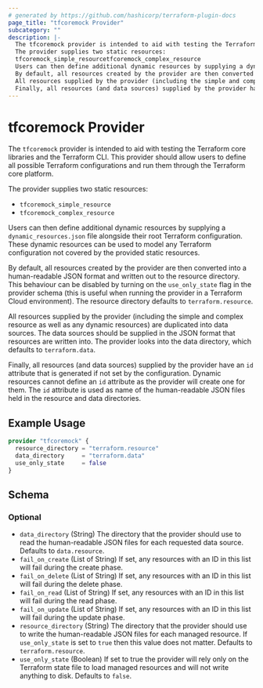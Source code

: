 ```yaml
---
# generated by https://github.com/hashicorp/terraform-plugin-docs
page_title: "tfcoremock Provider"
subcategory: ""
description: |-
  The tfcoremock provider is intended to aid with testing the Terraform core libraries and the Terraform CLI. This provider should allow users to define all possible Terraform configurations and run them through the Terraform core platform.
  The provider supplies two static resources:
  tfcoremock_simple_resourcetfcoremock_complex_resource
  Users can then define additional dynamic resources by supplying a dynamic_resources.json file alongside their root Terraform configuration. These dynamic resources can be used to model any Terraform configuration not covered by the provided static resources.
  By default, all resources created by the provider are then converted into a human-readable JSON format and written out to the resource directory. This behaviour can be disabled by turning on the use_only_state flag in the provider schema (this is useful when running the provider in a Terraform Cloud environment). The resource directory defaults to terraform.resource.
  All resources supplied by the provider (including the simple and complex resource as well as any dynamic resources) are duplicated into data sources. The data sources should be supplied in the JSON format that resources are written into. The provider looks into the data directory, which defaults to terraform.data.
  Finally, all resources (and data sources) supplied by the provider have an id attribute that is generated if not set by the configuration. Dynamic resources cannot define an id attribute as the provider will create one for them. The id attribute is used as name of the human-readable JSON files held in the resource and data directories.
---
```


# tfcoremock Provider

The `tfcoremock` provider is intended to aid with testing the Terraform core libraries and the Terraform CLI. This provider should allow users to define all possible Terraform configurations and run them through the Terraform core platform.

The provider supplies two static resources:

- `tfcoremock_simple_resource`
- `tfcoremock_complex_resource`
 
Users can then define additional dynamic resources by supplying a `dynamic_resources.json` file alongside their root Terraform configuration. These dynamic resources can be used to model any Terraform configuration not covered by the provided static resources.

By default, all resources created by the provider are then converted into a human-readable JSON format and written out to the resource directory. This behaviour can be disabled by turning on the `use_only_state` flag in the provider schema (this is useful when running the provider in a Terraform Cloud environment). The resource directory defaults to `terraform.resource`.

All resources supplied by the provider (including the simple and complex resource as well as any dynamic resources) are duplicated into data sources. The data sources should be supplied in the JSON format that resources are written into. The provider looks into the data directory, which defaults to `terraform.data`.

Finally, all resources (and data sources) supplied by the provider have an `id` attribute that is generated if not set by the configuration. Dynamic resources cannot define an `id` attribute as the provider will create one for them. The `id` attribute is used as name of the human-readable JSON files held in the resource and data directories.

## Example Usage

```terraform
provider "tfcoremock" {
  resource_directory = "terraform.resource"
  data_directory     = "terraform.data"
  use_only_state     = false
}
```

<!-- schema generated by tfplugindocs -->
## Schema

### Optional

- `data_directory` (String) The directory that the provider should use to read the human-readable JSON files for each requested data source. Defaults to `data.resource`.
- `fail_on_create` (List of String) If set, any resources with an ID in this list will fail during the create phase.
- `fail_on_delete` (List of String) If set, any resources with an ID in this list will fail during the delete phase.
- `fail_on_read` (List of String) If set, any resources with an ID in this list will fail during the read phase.
- `fail_on_update` (List of String) If set, any resources with an ID in this list will fail during the update phase.
- `resource_directory` (String) The directory that the provider should use to write the human-readable JSON files for each managed resource. If `use_only_state` is set to `true` then this value does not matter. Defaults to `terraform.resource`.
- `use_only_state` (Boolean) If set to true the provider will rely only on the Terraform state file to load managed resources and will not write anything to disk. Defaults to `false`.
